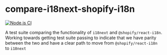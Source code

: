 # compare-i18next-shopify-i18n

[![Node.js CI](https://github.com/ryanwilsonperkin/compare-i18next-shopify-i18n/actions/workflows/test.yml/badge.svg)](https://github.com/ryanwilsonperkin/compare-i18next-shopify-i18n/actions/workflows/test.yml)

A test suite comparing the functionality of `i18next` and `@shopify/react-i18n`. Working towards getting test suite passing to indicate that we have parity between the two and have a clear path to move from `@shopify/react-i18n` to `i18next`
